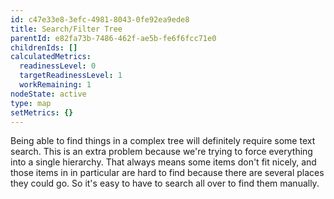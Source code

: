 ```yaml
---
id: c47e33e8-3efc-4981-8043-0fe92ea9ede8
title: Search/Filter Tree
parentId: e82fa73b-7486-462f-ae5b-fe6f6fcc71e0
childrenIds: []
calculatedMetrics:
  readinessLevel: 0
  targetReadinessLevel: 1
  workRemaining: 1
nodeState: active
type: map
setMetrics: {}
---
```

Being able to find things in a complex tree will definitely require some text search. This is an extra problem because we're trying to force everything into a single hierarchy. That always means some items don't fit nicely, and those items in in particular are hard to find because there are several places they could go. So it's easy to have to search all over to find them manually. 